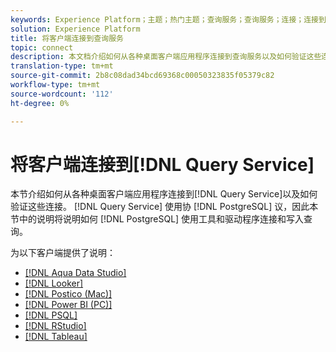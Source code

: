 ```yaml
---
keywords: Experience Platform；主题；热门主题；查询服务；查询服务；连接；连接到查询服务；水下数据工作室；Aqua Data Studio;Looker;Postico;postico;Power BI;power bi;psql;rstudio;PSQL;RStudio;Tableau;tableau;
solution: Experience Platform
title: 将客户端连接到查询服务
topic: connect
description: 本文档介绍如何从各种桌面客户端应用程序连接到查询服务以及如何验证这些连接。
translation-type: tm+mt
source-git-commit: 2b8c08dad34bcd69368c00050323835f05379c82
workflow-type: tm+mt
source-wordcount: '112'
ht-degree: 0%

---
```



# 将客户端连接到[!DNL Query Service]

本节介绍如何从各种桌面客户端应用程序连接到[!DNL Query Service]以及如何验证这些连接。 [!DNL Query Service] 使用协 [!DNL PostgreSQL] 议，因此本节中的说明将说明如何 [!DNL PostgreSQL] 使用工具和驱动程序连接和写入查询。

为以下客户端提供了说明：

- [[!DNL Aqua Data Studio]](./aqua-data-studio.md)
- [[!DNL Looker]](./looker.md)
- [[!DNL Postico (Mac)]](./postico.md)
- [[!DNL Power BI (PC)]](./power-bi.md)
- [[!DNL PSQL]](./psql.md)
- [[!DNL RStudio]](./rstudio.md)
- [[!DNL Tableau]](./tableau.md)
